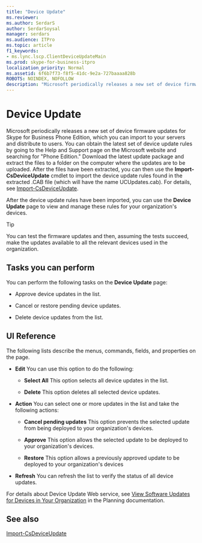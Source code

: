```yaml
---
title: "Device Update"
ms.reviewer: 
ms.author: SerdarS
author: SerdarSoysal
manager: serdars
ms.audience: ITPro
ms.topic: article
f1_keywords:
- ms.lync.lscp.ClientDeviceUpdateMain
ms.prod: skype-for-business-itpro
localization_priority: Normal
ms.assetid: 6f6b7f73-f8f5-41dc-9e2a-727baaaa828b
ROBOTS: NOINDEX, NOFOLLOW
description: "Microsoft periodically releases a new set of device firmware updates for Skype for Business Phone Edition, which you can import to your servers and distribute to users. You can obtain the latest set of device update rules by going to the Help and Support page on the Microsoft website and searching forPhone Edition.Download the latest update package and extract the files to a folder on the computer where the updates are to be uploaded. After the files have been extracted, you can then use the Import-CsDeviceUpdate cmdlet to import the device update rules found in the extracted .CAB file (which will have the name UCUpdates.cab). For details, see Import-CsDeviceUpdate."
---
```


# Device Update

Microsoft periodically releases a new set of device firmware updates for Skype for Business Phone Edition, which you can import to your servers and distribute to users. You can obtain the latest set of device update rules by going to the Help and Support page on the Microsoft website and searching for "Phone Edition." Download the latest update package and extract the files to a folder on the computer where the updates are to be uploaded. After the files have been extracted, you can then use the **Import-CsDeviceUpdate** cmdlet to import the device update rules found in the extracted .CAB file (which will have the name UCUpdates.cab). For details, see [Import-CsDeviceUpdate](https://docs.microsoft.com/powershell/module/skype/import-csdeviceupdate?view=skype-ps).

After the device update rules have been imported, you can use the **Device Update** page to view and manage these rules for your organization's devices.

> [!TIP]
> You can test the firmware updates and then, assuming the tests succeed, make the updates available to all the relevant devices used in the organization.

## Tasks you can perform

You can perform the following tasks on the **Device Update** page:

- Approve device updates in the list.

- Cancel or restore pending device updates.

- Delete device updates from the list.

## UI Reference

The following lists describe the menus, commands, fields, and properties on the page.

- **Edit** You can use this option to do the following:

  - **Select All** This option selects all device updates in the list.

  - **Delete** This option deletes all selected device updates.

- **Action** You can select one or more updates in the list and take the following actions:

  - **Cancel pending updates** This option prevents the selected update from being deployed to your organization's devices.

  - **Approve** This option allows the selected update to be deployed to your organization's devices.

  - **Restore** This option allows a previously approved update to be deployed to your organization's devices

- **Refresh** You can refresh the list to verify the status of all device updates.

For details about Device Update Web service, see [View Software Updates for Devices in Your Organization](https://technet.microsoft.com/library/d2cca12b-ed43-4e1f-90ab-d14bca8b482c.aspx) in the Planning documentation.
## See also

[Import-CsDeviceUpdate](https://docs.microsoft.com/powershell/module/skype/import-csdeviceupdate?view=skype-ps)
